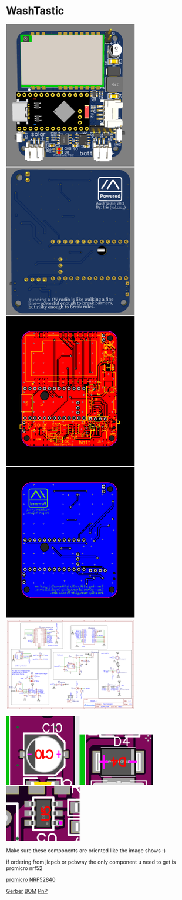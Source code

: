 # WashTastic

<img src="./pics/top.png" width="350"><img src="./pics/bottom.png" width="350">
<img src="./pics/top_layout.png" width="350"><img src="./pics/bottom_layout.png" width="350">
<img src="./pics/Schematic_1W-meshtastic-node.png" width="350">

<img src="./pics/capacitor_orientation.png" width="200"><img src="./pics/diode_orientation.png" width="200"><img src="./pics/ic_orientation.png" width="200">

Make sure these components are oriented like the image shows :)

if ordering from jlcpcb or pcbway the only component u need to get is promicro nrf52

[promicro NRF52840](https://vi.aliexpress.com/item/1005007040333351.html)


[Gerber](/pics/Gerber_1W-meshtastic-node_PCB_1W-meshtastic-node_V0.1.zip)
[BOM](/pics/BOM_1W-meshtastic-node_V0.1.csvBOM_1W-meshtastic-node_V0.1.csv)
[PnP](/pics/PickAndPlace_PCB_1W-meshtastic-node_V0.1.csv)
